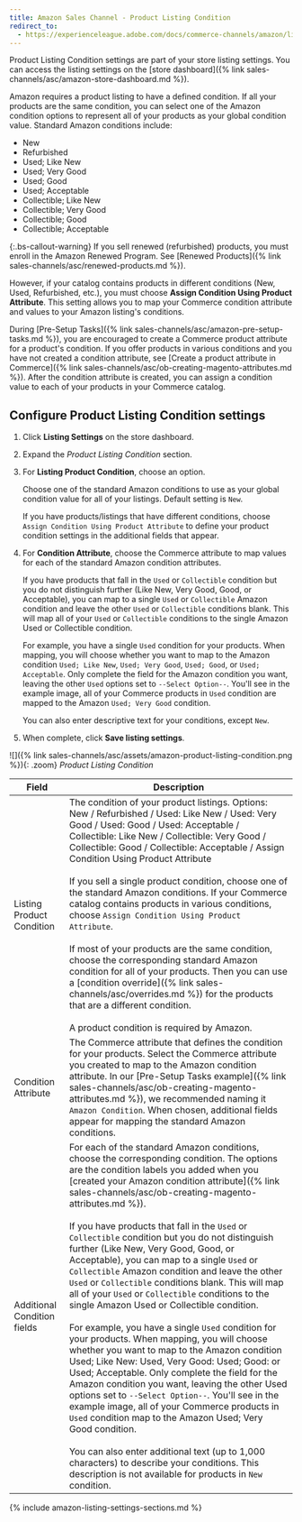 ```yaml
---
title: Amazon Sales Channel - Product Listing Condition
redirect_to:
  - https://experienceleague.adobe.com/docs/commerce-channels/amazon/listing-settings/product-listing-condition.html
---
```


Product Listing Condition settings are part of your store listing settings. You can access the listing settings on the [store dashboard]({% link sales-channels/asc/amazon-store-dashboard.md %}).

Amazon requires a product listing to have a defined condition. If all your products are the same condition, you can select one of the Amazon condition options to represent all of your products as your global condition value. Standard Amazon conditions include:

- New
- Refurbished
- Used; Like New
- Used; Very Good
- Used; Good
- Used; Acceptable
- Collectible; Like New
- Collectible; Very Good
- Collectible; Good
- Collectible; Acceptable

{:.bs-callout-warning}
If you sell renewed (refurbished) products, you must enroll in the Amazon Renewed Program. See [Renewed Products]({% link sales-channels/asc/renewed-products.md %}).

However, if your catalog contains products in different conditions (New, Used, Refurbished, etc.), you must choose **Assign Condition Using Product Attribute**. This setting allows you to map your Commerce condition attribute and values to your Amazon listing's conditions.

During [Pre-Setup Tasks]({% link sales-channels/asc/amazon-pre-setup-tasks.md %}), you are encouraged to create a Commerce product attribute for a product's condition. If you offer products in various conditions and you have not created a condition attribute, see [Create a product attribute in Commerce]({% link sales-channels/asc/ob-creating-magento-attributes.md %}). After the condition attribute is created, you can assign a condition value to each of your products in your Commerce catalog.

## Configure Product Listing Condition settings

1. Click **Listing Settings** on the store dashboard.

1. Expand the _Product Listing Condition_ section.

1. For **Listing Product Condition**, choose an option.

    Choose one of the standard Amazon conditions to use as your global condition value for all of your listings. Default setting is `New`.

    If you have products/listings that have different conditions, choose `Assign Condition Using Product Attribute` to define your product condition settings in the additional fields that appear.

1. For **Condition Attribute**, choose the Commerce attribute to map values for each of the standard Amazon condition attributes.

   If you have products that fall in the `Used` or `Collectible` condition but you do not distinguish further (Like New, Very Good, Good, or Acceptable), you can map to a single `Used` or `Collectible` Amazon condition and leave the other `Used` or `Collectible` conditions blank. This will map all of your `Used` or `Collectible` conditions to the single Amazon Used or Collectible condition.

   For example, you have a single `Used` condition for your products. When mapping, you will choose whether you want to map to the Amazon condition `Used; Like New`, `Used; Very Good`, `Used; Good`, or `Used; Acceptable`. Only complete the field for the Amazon condition you want, leaving the other `Used` options set to `--Select Option--`. You'll see in the example image, all of your Commerce products in `Used` condition are mapped to the Amazon `Used; Very Good` condition.

   You can also enter descriptive text for your conditions, except `New`.

1. When complete, click **Save listing settings**.

![]({% link sales-channels/asc/assets/amazon-product-listing-condition.png %}){: .zoom}
_Product Listing Condition_

|Field|Description|
|---|---|
|Listing Product Condition|The condition of your product listings. Options: New / Refurbished / Used: Like New / Used: Very Good / Used: Good / Used: Acceptable / Collectible: Like New / Collectible: Very Good / Collectible: Good / Collectible: Acceptable / Assign Condition Using Product Attribute<br/><br/>If you sell a single product condition, choose one of the standard Amazon conditions. If your Commerce catalog contains products in various conditions, choose `Assign Condition Using Product Attribute`.<br/><br/>If most of your products are the same condition, choose the corresponding standard Amazon condition for all of your products. Then you can use a [condition override]({% link sales-channels/asc/overrides.md %}) for the products that are a different condition.<br/><br/>A product condition is required by Amazon.|
|Condition Attribute|The Commerce attribute that defines the condition for your products. Select the Commerce attribute you created to map to the Amazon condition attribute. In our [Pre-Setup Tasks example]({% link sales-channels/asc/ob-creating-magento-attributes.md %}), we recommended naming it `Amazon Condition`. When chosen, additional fields appear for mapping the standard Amazon conditions.|
|Additional Condition fields|For each of the standard Amazon conditions, choose the corresponding condition. The options are the condition labels you added when you [created your Amazon condition attribute]({% link sales-channels/asc/ob-creating-magento-attributes.md %}).<br/><br/>If you have products that fall in the `Used` or `Collectible` condition but you do not distinguish further (Like New, Very Good, Good, or Acceptable), you can map to a single `Used` or `Collectible` Amazon condition and leave the other `Used` or `Collectible` conditions blank. This will map all of your `Used` or `Collectible` conditions to the single Amazon Used or Collectible condition.<br/><br/>For example, you have a single `Used` condition for your products. When mapping, you will choose whether you want to map to the Amazon condition Used; Like New: Used, Very Good: Used; Good: or Used; Acceptable. Only complete the field for the Amazon condition you want, leaving the other Used options set to `--Select Option--`. You'll see in the example image, all of your Commerce products in `Used` condition map to the Amazon Used; Very Good condition.<br/><br/>You can also enter additional text (up to 1,000 characters) to describe your conditions. This description is not available for products in `New` condition.|

{% include amazon-listing-settings-sections.md %}
